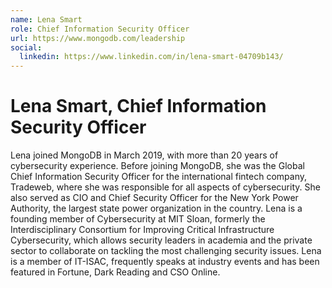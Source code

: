 ```yaml
---
name: Lena Smart
role: Chief Information Security Officer
url: https://www.mongodb.com/leadership
social:
  linkedin: https://www.linkedin.com/in/lena-smart-04709b143/
---
```


# Lena Smart, Chief Information Security Officer

Lena joined MongoDB in March 2019, with more than 20 years of cybersecurity experience. Before joining MongoDB, she was the Global Chief Information Security Officer for the international fintech company, Tradeweb, where she was responsible for all aspects of cybersecurity. She also served as CIO and Chief Security Officer for the New York Power Authority, the largest state power organization in the country. Lena is a founding member of Cybersecurity at MIT Sloan, formerly the Interdisciplinary Consortium for Improving Critical Infrastructure Cybersecurity, which allows security leaders in academia and the private sector to collaborate on tackling the most challenging security issues. Lena is a member of IT-ISAC, frequently speaks at industry events and has been featured in Fortune, Dark Reading and CSO Online.

